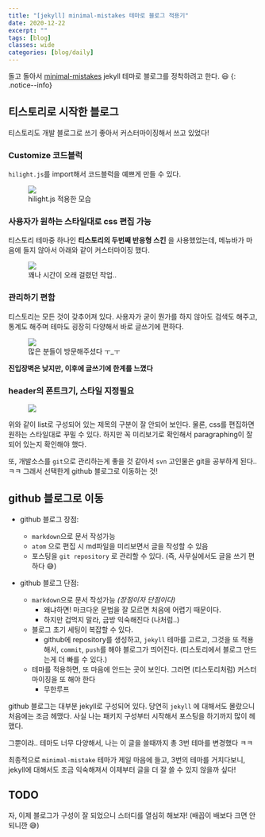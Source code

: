 ```yaml
---
title: "[jekyll] minimal-mistakes 테마로 블로그 적용기"
date: 2020-12-22
excerpt: ""
tags: [blog]
classes: wide
categories: [blog/daily]
---
```


돌고 돌아서 [minimal-mistakes](https://github.com/mmistakes/minimal-mistakes) jekyll 테마로 블로그를 정착하려고 한다. :smiley:
{: .notice--info}

## 티스토리로 시작한 블로그

티스토리도 개발 블로그로 쓰기 좋아서 커스터마이징해서 쓰고 있었다!

### Customize 코드블럭

`hilight.js`를 import해서 코드블럭을 예쁘게 만들 수 있다.

<figure style="width: 75%" class="align-center">
    <img src="https://i.imgur.com/fmsrb7Z.png">
    <figcaption>hilight.js 적용한 모습</figcaption>
</figure>

### 사용자가 원하는 스타일대로 css 편집 가능

티스토리 테마중 하나인 **티스토리의 두번째 반응형 스킨** 을 사용했었는데, 메뉴바가 마음에 들지 않아서 아래와 같이 커스터마이징 했다.

<figure style="width: 45%" class="align-center">
    <img src="https://i.imgur.com/8SfmdQ2.gif">
    <figcaption>꽤나 시간이 오래 걸렸던 작업..</figcaption>
</figure>

### 관리하기 편함

티스토리는 모든 것이 갖추어져 있다. 사용자가 굳이 뭔가를 하지 않아도 검색도 해주고, 통계도 해주며 테마도 굉장히 다양해서 바로 글쓰기에 편하다.

<figure style="width: 75%" class="align-center">
    <img src="https://i.imgur.com/mBAqEDK.png">
    <figcaption>많은 분들이 방문해주셨다 ㅜ_ㅜ</figcaption>
</figure>

**진입장벽은 낮지만, 이후에 글쓰기에 한계를 느꼈다**

### header의 폰트크기, 스타일 지정필요

<figure style="width: 75%" class="align-center">
    <img src="https://i.imgur.com/WhnWxgb.png">
</figure>

위와 같이 list로 구성되어 있는 제목의 구분이 잘 안되어 보인다. 물론, css를 편집하면 원하는 스타일대로 꾸밀 수 있다. 하지만 꼭 미리보기로 확인해서 paragraphing이 잘 되어 있는지 확인해야 했다.

또, 개발소스를 `git`으로 관리하는게 좋을 것 같아서 `svn` 고인물은 git을 공부하게 된다.. ㅋㅋ
그래서 선택한게 github 블로그로 이동하는 것!

## github 블로그로 이동

- github 블로그 장점:

  - `markdown`으로 문서 작성가능
  - `atom` 으로 편집 시 md파일을 미리보면서 글을 작성할 수 있음
  - 포스팅을 `git repository` 로 관리할 수 있다. (즉, 사무실에서도 글을 쓰기 편하다 :sweat_smile:)

- github 블로그 단점:
  - `markdown`으로 문서 작성가능 _(장점이자 단점이다)_
    - 왜냐하면! 마크다운 문법을 잘 모르면 처음에 어렵기 때문이다.
    - 하지만 겁먹지 말라, 금방 익숙해진다 (나처럼..)
  - 블로그 초기 세팅이 복잡할 수 있다.
    - github에 repository를 생성하고, `jekyll` 테마를 고르고, 그것을 또 적용해서, `commit`, `push`를 해야 블로그가 띄어진다. (티스토리에서 블로그 만드는게 더 빠를 수 있다.)
  - 테마를 적용하면, 또 마음에 안드는 곳이 보인다. 그러면 (티스토리처럼) 커스터마이징을 또 해야 한다
    - 무한루프

github 블로그는 대부분 jekyll로 구성되어 있다. 당연히 `jekyll` 에 대해서도 몰랐으니 처음에는 조금 헤맸다. 사실 나는 패키지 구성부터 시작해서 포스팅을 하기까지 많이 헤맸다.

그뿐이랴.. 테마도 너무 다양해서, 나는 이 글을 쓸때까지 총 3번 테마를 변경했다 ㅋㅋ

최종적으로 `minimal-mistake` 테마가 제일 마음에 들고, 3번의 테마를 거치다보니, jekyll에 대해서도 조금 익숙해져서 이제부터 글을 더 잘 쓸 수 있지 않을까 싶다!

## TODO

자, 이제 블로그가 구성이 잘 되었으니 스터디를 열심히 해보자! (배꼽이 배보다 크면 안되니깐 :sweat_smile:)
